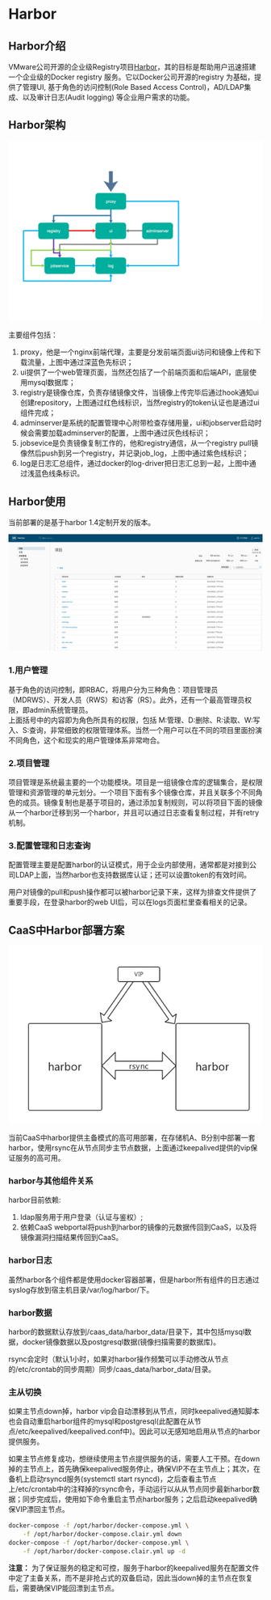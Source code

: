 # Harbor

## Harbor介绍

VMware公司开源的企业级Registry项目[Harbor](https://github.com/vmware/harbor)，其的目标是帮助用户迅速搭建一个企业级的Docker registry 服务。它以Docker公司开源的registry 为基础，提供了管理UI, 基于角色的访问控制\(Role Based Access Control\)，AD/LDAP集成、以及审计日志\(Audit logging\) 等企业用户需求的功能。

## Harbor架构

![](.gitbook/assets/20170912121921883.jpg)

主要组件包括：

1. proxy，他是一个nginx前端代理，主要是分发前端页面ui访问和镜像上传和下载流量，上图中通过深蓝色先标识；
2. ui提供了一个web管理页面，当然还包括了一个前端页面和后端API，底层使用mysql数据库；
3. registry是镜像仓库，负责存储镜像文件，当镜像上传完毕后通过hook通知ui创建repository，上图通过红色线标识，当然registry的token认证也是通过ui组件完成；
4. adminserver是系统的配置管理中心附带检查存储用量，ui和jobserver启动时候会需要加载adminserver的配置，上图中通过灰色线标识；
5. jobsevice是负责镜像复制工作的，他和registry通信，从一个registry pull镜像然后push到另一个registry，并记录job\_log，上图中通过紫色线标识；
6. log是日志汇总组件，通过docker的log-driver把日志汇总到一起，上图中通过浅蓝色线条标识。 

## Harbor使用

当前部署的是基于harbor 1.4定制开发的版本。

![harbor&#x754C;&#x9762;](.gitbook/assets/20170912122844245.jpg)

### 1.用户管理

基于角色的访问控制，即RBAC，将用户分为三种角色：项目管理员（MDRWS）、开发人员（RWS）和访客（RS）。此外，还有一个最高管理员权限，即admin系统管理员。   
上面括号中的内容即为角色所具有的权限，包括 M:管理、D:删除、R:读取、W:写入、S:查询，非常细致的权限管理体系。当然一个用户可以在不同的项目里面扮演不同角色，这个和现实的用户管理体系非常吻合。

### 2.项目管理

项目管理是系统最主要的一个功能模块。项目是一组镜像仓库的逻辑集合，是权限管理和资源管理的单元划分。一个项目下面有多个镜像仓库，并且关联多个不同角色的成员。镜像复制也是基于项目的，通过添加复制规则，可以将项目下面的镜像从一个harbor迁移到另一个harbor，并且可以通过日志查看复制过程，并有retry机制。

### 3.配置管理和日志查询

配置管理主要是配置harbor的认证模式，用于企业内部使用，通常都是对接到公司LDAP上面，当然harbor也支持数据库认证；还可以设置token的有效时间。

用户对镜像的pull和push操作都可以被harbor记录下来，这样为排查文件提供了重要手段，在登录harbor的web UI后，可以在logs页面栏里查看相关的记录。   


## CaaS中Harbor部署方案

![](.gitbook/assets/harbor-bu-shu-jia-gou.jpg)

当前CaaS中harbor提供主备模式的高可用部署，在存储机A、B分别中部署一套harbor，使用rsync在从节点同步主节点数据，上面通过keepalived提供的vip保证服务的高可用。

### harbor与其他组件关系

harbor目前依赖:

1. ldap服务用于用户登录（认证与鉴权）;
2. 依赖CaaS webportal将push到harbor的镜像的元数据传回到CaaS，以及将镜像漏洞扫描结果传回到CaaS。

### harbor日志

虽然harbor各个组件都是使用docker容器部署，但是harbor所有组件的日志通过syslog存放到宿主机目录/var/log/harbor/下。

### harbor数据

harbor的数据默认存放到/caas\_data/harbor\_data/目录下，其中包括mysql数据，docker镜像数据以及postgresql数据\(镜像扫描需要的数据库\)。

rsync会定时（默认1小时，如果对harbor操作频繁可以手动修改从节点的/etc/crontab的同步周期）同步/caas\_data/harbor\_data/目录。

### 主从切换

如果主节点down掉，harbor vip会自动漂移到从节点，同时keepalived通知脚本也会自动重启harbor组件的mysql和postgresql\(此配置在从节点/etc/keepalived/keepalived.conf中\)。因此可以无感知地启用从节点的harbor提供服务。

如果主节点修复成功，想继续使用主节点提供服务的话，需要人工干预。在down掉的主节点上，首先确保keepalived服务停止，确保VIP不在主节点上；其次，在备机上启动rsyncd服务\(systemctl start rsyncd\)，之后查看主节点上/etc/crontab中的注释掉的rsync命令，手动运行以从从节点同步最新harbor数据；同步完成后，使用如下命令重启主节点harbor服务；之后启动keepalived确保VIP漂回主节点。

```bash
docker-compose -f /opt/harbor/docker-compose.yml \
    -f /opt/harbor/docker-compose.clair.yml down
docker-compose -f /opt/harbor/docker-compose.yml \
    -f /opt/harbor/docker-compose.clair.yml up -d
```

**注意：** 为了保证服务的稳定和可控，服务于harbor的keepalived服务在配置文件中定了主备关系，而不是非抢占式的双备启动，因此当down掉的主节点在恢复后，需要确保VIP能回漂到主节点。




